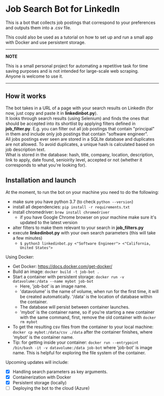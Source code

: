 # Job Search Bot for LinkedIn

This is a bot that collects job postings that correspond to your preferences and outputs them into a .csv file.

This could also be used as a tutorial on how to set up and run a small app with Docker and use persistent storage.

___
**NOTE**

This is a small personal project for automating a repetitive task for time saving purposes and is not intended for large-scale web scraping.  
Anyone is welcome to use it.
___

## How it works

The bot takes in a URL of a page with your search results on LinkedIn (for now, just copy and paste it in **linkedinbot.py**).  
It looks through search results (using Selenium) and finds the ones that should be accepted into its shortlist by applying filters defined in **job_filter.py**.  E.g. you can filter out all job postings that contain "principal" in them and include only job postings that contain "software engineer".  
All jobs postings ever seen are stored in a SQLite database and duplicates are not allowed. To avoid duplicates, a unique hash is calculated based on job description text.  
What is stored in the database: hash, title, company, location, description, link to apply, date found, senioirity level, accepted or not (whether it corresponds to what you're looking for).

## Installation and launch

At the moment, to run the bot on your machine you need to do the following:

- make sure you have python 3.7 (to check `python --version`)
- install all dependencies: `pip install -r requirements.txt`
- install chromedriver: `brew install chromedriver`
  - if you have Google Chrome browser on your machine make sure it's updated to the latest version
- alter filters to make them relevant to your search in **job_filters.py**
- execute **linkedinbot.py** with your own search parameters (this will take a few minutes)
  - `$ python3 linkedinbot.py <"Software Engineer"> <"California, United States">`

Using Docker:

- Get Docker: <https://docs.docker.com/get-docker/>
- Build an image: `docker build -t job-bot .`
- Start a container with persistent storage: `docker run -v datavolume:/data --name mybot job-bot`
  - Here, 'job-bot' is an image name.
  - 'datavolume' is the name of volume, when run for the first time, it will be created automatically. '/data' is the location of database within the container.
  - The database will persist between container launches.
  - 'mybot' is the container name, so if you're starting a new container with the same command, first, remove the old container with `docker rm mybot`
- To get the resulting csv files from the container to your local machine: `docker cp mybot:/data/csv ./data` after the container finishes, where 'mybot' is the container name.
- Tip: for getting inside your container: `docker run --entrypoint /bin/bash -it -v datavolume:/data job-bot` where 'job-bot' is image name. This is helpful for exploring the file system of the container.

Upcoming updates will include:

- [x] Handling search parameters as key arguments.
- [x] Containerization with Docker
- [x] Persistent storage (locally)
- [ ] Deploying the bot to the cloud (Azure)
